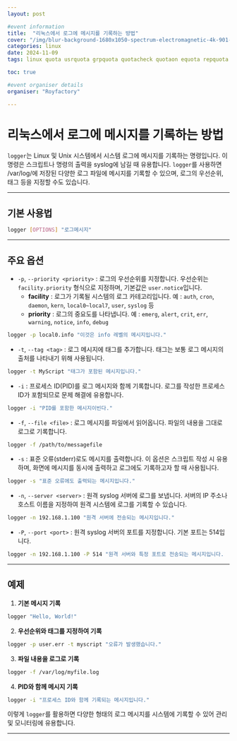 ```yaml
---
layout: post

#event information
title:  "리눅스에서 로그에 메시지를 기록하는 방법"
cover: "/img/blur-background-1680x1050-spectrum-electromagnetic-4k-901-1.jpg"
categories: linux
date: 2024-11-09
tags: linux quota usrquota grpquota quotacheck quotaon equota repquota quotaoff warnquota

toc: true

#event organiser details
organiser: "Royfactory"

---
```


# 리눅스에서 로그에 메시지를 기록하는 방법

`logger`는 Linux 및 Unix 시스템에서 시스템 로그에 메시지를 기록하는 명령입니다. 이 명령은 스크립트나 명령의 출력을 syslog에 남길 때 유용합니다. `logger`를 사용하면 /var/log/에 저장된 다양한 로그 파일에 메시지를 기록할 수 있으며, 로그의 우선순위, 태그 등을 지정할 수도 있습니다.

---

## 기본 사용법

```bash
logger [OPTIONS] "로그메시지"
```

---

## 주요 옵션

- `-p`, `--priority <priority>` : 로그의 우선순위를 지정합니다. 우선순위는 `facility.priority` 형식으로 지정하며, 기본값은 `user.notice`입니다.
  - **facility** : 로그가 기록될 시스템의 로그 카테고리입니다. 예 : `auth`, `cron`, `daemon`, `kern`, `local0~local7`, `user`, `syslog` 등
  - **priority** : 로그의 중요도를 나타냅니다. 예 : `emerg`, `alert`, `crit`, `err`, `warning`, `notice`, `info`, `debug`
```bash
logger -p local0.info "이것은 info 레벨의 메시지입니다."
```
- `-t`, `--tag <tag>` : 로그 메시지에 태그를 추가합니다. 태그는 보통 로그 메시지의 출처를 나타내기 위해 사용됩니다.
```bash
logger -t MyScript "태그가 포함된 메시지입니다."
```
- `-i` : 프로세스 ID(PID)를 로그 메시지와 함께 기록합니다. 로그를 작성한 프로세스 ID가 포함되므로 문제 해결에 유용합니다.
```bash
logger -i "PID를 포함한 메시지이빈다."
```
- `-f`, `--file <file>` : 로그 메시지를 파일에서 읽어옵니다. 파일의 내용을 그대로 로그로 기록합니다.
```bash
logger -f /path/to/messagefile
```
- `-s` : 표준 오류(stderr)로도 메시지를 출력합니다. 이 옵션은 스크립트 작성 시 유용하며, 화면에 메시지를 동시에 출력하고 로그에도 기록하고자 할 때 사용됩니다.
```bash
logger -s "표준 오류에도 출력되는 메시지입니다."
```
- `-n`, `--server <server>` : 원격 syslog 서버에 로그를 보냅니다. 서버의 IP 주소나 호스트 이름을 지정하여 원격 시스템에 로그를 기록할 수 있습니다.
```bash
logger -n 192.168.1.100 "원격 서버에 전송되는 메시지입니다."
```
- `-P`, `--port <port>` : 원격 syslog 서버의 포트를 지정합니다. 기본 포트는 514입니다.
```bash
logger -n 192.168.1.100 -P 514 "원격 서버와 특정 포트로 전송되는 메시지입니다.
```

---

## 예제

1. **기본 메시지 기록**
```bash
logger "Hello, World!"
```
2. **우선순위와 태그를 지정하여 기록**
```bash
logger -p user.err -t myscript "오류가 발생했습니다."
```
3. **파일 내용을 로그로 기록**
```bash
logger -f /var/log/myfile.log
```
4. **PID와 함께 메시지 기록**
```bash
logger -i "프로세스 ID와 함께 기록되는 메시지입니다."
```

이렇게 `logger`를 활용하면 다양한 형태의 로그 메시지를 시스템에 기록할 수 있어 관리 및 모니터링에 유용합니다.

---
